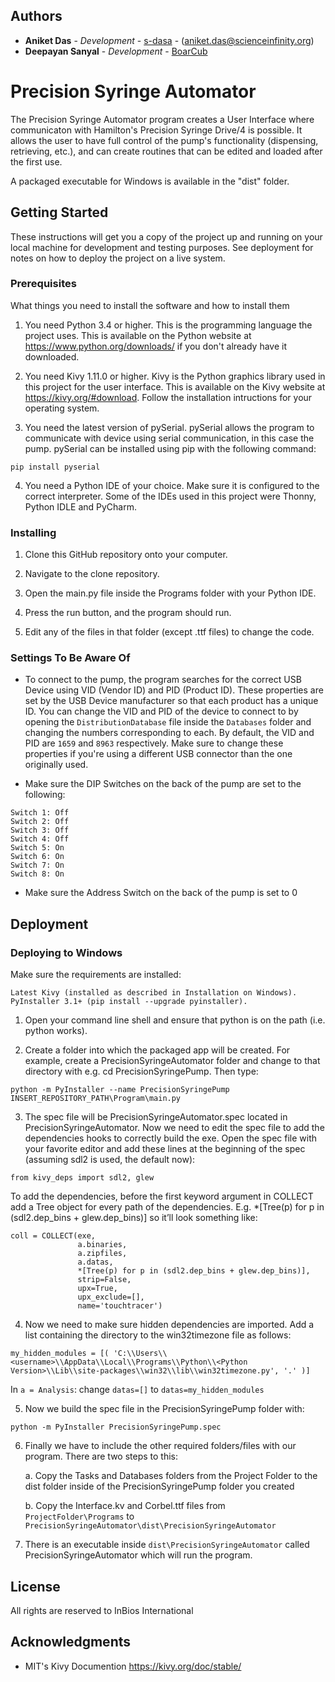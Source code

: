 
## Authors

* **Aniket Das** - *Development* - [s-dasa](https://github.com/s-dasa) - (aniket.das@scienceinfinity.org)
* **Deepayan Sanyal** - *Development* - [BoarCub](https://github.com/BoarCub)

# Precision Syringe Automator
The Precision Syringe Automator program creates a User Interface where communicaton with Hamilton's Precision Syringe Drive/4 is possible.
It allows the user to have full control of the pump's functionality (dispensing, retrieving, etc.), and can create routines that can be 
edited and loaded after the first use.

A packaged executable for Windows is available in the "dist" folder.

## Getting Started

These instructions will get you a copy of the project up and running on your local machine for development and testing purposes. See deployment for notes on how to deploy the project on a live system.

### Prerequisites

What things you need to install the software and how to install them

1. You need Python 3.4 or higher. This is the programming language the project uses. This is available on the Python website at https://www.python.org/downloads/ if you don't already have it downloaded.

2. You need Kivy 1.11.0 or higher. Kivy is the Python graphics library used in this project for the user interface. This is available on the Kivy website at https://kivy.org/#download. Follow the installation intructions for your operating system.

3. You need the latest version of pySerial. pySerial allows the program to communicate with device using serial communication, in this case the pump. pySerial can be installed using pip with the following command:
```
pip install pyserial
```
4. You need a Python IDE of your choice. Make sure it is configured to the correct interpreter. Some of the IDEs used in this project were Thonny, Python IDLE and PyCharm.

### Installing

1. Clone this GitHub repository onto your computer.

2. Navigate to the clone repository.

3. Open the main.py file inside the Programs folder with your Python IDE.

4. Press the run button, and the program should run.

5. Edit any of the files in that folder (except .ttf files) to change the code.

### Settings To Be Aware Of

* To connect to the pump, the program searches for the correct USB Device using VID (Vendor ID) and PID (Product ID). These properties are set by the USB Device manufacturer so that each product has a unique ID. You can change the VID and PID of the device to connect to by opening the ```DistributionDatabase``` file inside the ```Databases``` folder and changing the numbers corresponding to each. By default, the VID and PID are ```1659``` and ```8963``` respectively. Make sure to change these properties if you're using a different USB connector than the one originally used.

* Make sure the DIP Switches on the back of the pump are set to the following:
```
Switch 1: Off
Switch 2: Off
Switch 3: Off
Switch 4: Off
Switch 5: On
Switch 6: On
Switch 7: On
Switch 8: On
```

* Make sure the Address Switch on the back of the pump is set to 0

## Deployment

### Deploying to Windows

Make sure the requirements are installed:
```
Latest Kivy (installed as described in Installation on Windows).
PyInstaller 3.1+ (pip install --upgrade pyinstaller).
```

1. Open your command line shell and ensure that python is on the path (i.e. python works).

2. Create a folder into which the packaged app will be created. For example, create a PrecisionSyringeAutomator folder and change to that directory with e.g. cd PrecisionSyringePump. Then type:
```
python -m PyInstaller --name PrecisionSyringePump INSERT_REPOSITORY_PATH\Program\main.py
```

3. The spec file will be PrecisionSyringeAutomator.spec located in PrecisionSyringeAutomator. Now we need to edit the spec file to add the dependencies hooks to correctly build the exe. Open the spec file with your favorite editor and add these lines at the beginning of the spec (assuming sdl2 is used, the default now):
```
from kivy_deps import sdl2, glew
```

To add the dependencies, before the first keyword argument in COLLECT add a Tree object for every path of the dependencies. E.g. *[Tree(p) for p in (sdl2.dep_bins + glew.dep_bins)] so it’ll look something like:
```
coll = COLLECT(exe,
               a.binaries,
               a.zipfiles,
               a.datas,
               *[Tree(p) for p in (sdl2.dep_bins + glew.dep_bins)],
               strip=False,
               upx=True,
               upx_exclude=[],
               name='touchtracer')
```

4. Now we need to make sure hidden dependencies are imported. Add a list containing the directory to the win32timezone file as follows:
```
my_hidden_modules = [( 'C:\\Users\\<username>\\AppData\\Local\\Programs\\Python\\<Python Version>\\Lib\\site-packages\\win32\\lib\\win32timezone.py', '.' )]
```

In ```a = Analysis```: change ```datas=[]``` to ```datas=my_hidden_modules```

5. Now we build the spec file in the PrecisionSyringePump folder with:
```
python -m PyInstaller PrecisionSyringePump.spec
```

6. Finally we have to include the other required folders/files with our program. There are two steps to this:

    a. Copy the Tasks and Databases folders from the Project Folder to the dist folder inside of the PrecisionSyringePump folder you    created
  
    b. Copy the Interface.kv and Corbel.ttf files from ```ProjectFolder\Programs``` to ```PrecisionSyringeAutomator\dist\PrecisionSyringeAutomator```
 
7. There is an executable inside ```dist\PrecisionSyringeAutomator``` called PrecisionSyringeAutomator which will run the program.




## License

All rights are reserved to InBios International

## Acknowledgments

* MIT's Kivy Documention https://kivy.org/doc/stable/
